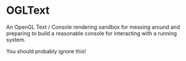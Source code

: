 OGLText
=======

An OpenGL Text / Console rendering sandbox for messing around and preparing to build a reasonable console for interacting with a running system.

You should probably ignore this!

